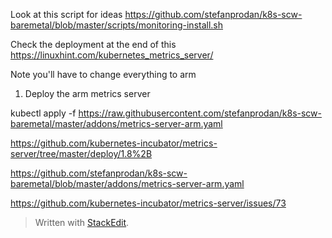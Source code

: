 Look at this script for ideas
https://github.com/stefanprodan/k8s-scw-baremetal/blob/master/scripts/monitoring-install.sh

Check the deployment at the end of this
https://linuxhint.com/kubernetes_metrics_server/

Note you'll have to change everything to arm 
1. Deploy the arm metrics server 

kubectl apply -f https://raw.githubusercontent.com/stefanprodan/k8s-scw-baremetal/master/addons/metrics-server-arm.yaml

https://github.com/kubernetes-incubator/metrics-server/tree/master/deploy/1.8%2B

https://github.com/stefanprodan/k8s-scw-baremetal/blob/master/addons/metrics-server-arm.yaml

https://github.com/kubernetes-incubator/metrics-server/issues/73

> Written with [StackEdit](https://stackedit.io/).
<!--stackedit_data:
eyJoaXN0b3J5IjpbMTEyMzM2MDM5Nyw0MjQxMjgwNjEsNTYyNz
IyMzc3LDEzMzgzMTA3NCw3NTQwNDU3NjBdfQ==
-->
